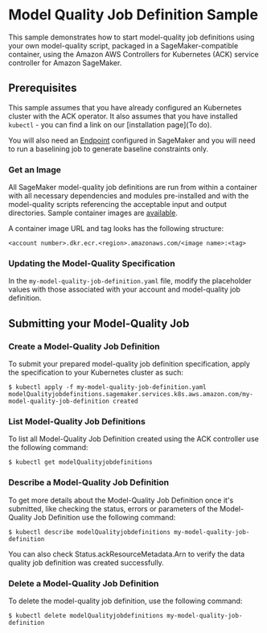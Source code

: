 # Model Quality Job Definition Sample

This sample demonstrates how to start model-quality job definitions using your own model-quality script, packaged in a SageMaker-compatible container, using the Amazon AWS Controllers for Kubernetes (ACK) service controller for Amazon SageMaker.                     

## Prerequisites

This sample assumes that you have already configured an Kubernetes cluster with the ACK operator. It also assumes that you have installed `kubectl` - you can find a link on our [installation page](To do).

You will also need an [Endpoint](/samples/endpoint/README.md) configured in SageMaker and you will need to run a baselining job to generate baseline constraints only.

### Get an Image

All SageMaker model-quality job definitions are run from within a container with all necessary dependencies and modules pre-installed and with the model-quality scripts referencing the acceptable input and output directories. Sample container images are [available](https://docs.aws.amazon.com/sagemaker/latest/dg/sagemaker-algo-docker-registry-paths.html).

A container image URL and tag looks has the following structure:
```
<account number>.dkr.ecr.<region>.amazonaws.com/<image name>:<tag>
```

### Updating the Model-Quality Specification

In the `my-model-quality-job-definition.yaml` file, modify the placeholder values with those associated with your account and model-quality job definition.

## Submitting your Model-Quality Job

### Create a Model-Quality Job Definition

To submit your prepared model-quality job definition specification, apply the specification to your Kubernetes cluster as such:
```
$ kubectl apply -f my-model-quality-job-definition.yaml
modelQualityjobdefinitions.sagemaker.services.k8s.aws.amazon.com/my-model-quality-job-definition created
```

### List Model-Quality Job Definitions

To list all Model-Quality Job Definition created using the ACK controller use the following command:
```
$ kubectl get modelQualityjobdefinitions
```

### Describe a Model-Quality Job Definition

To get more details about the Model-Quality Job Definition once it's submitted, like checking the status, errors or parameters of the Model-Quality Job Definition use the following command:
```
$ kubectl describe modelQualityjobdefinitions my-model-quality-job-definition
```
You can also check Status.ackResourceMetadata.Arn to verify the data quality job definition was created successfully.

### Delete a Model-Quality Job Definition

To delete the model-quality job definition, use the following command:
```
$ kubectl delete modelQualityjobdefinitions my-model-quality-job-definition
```